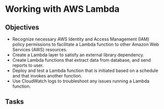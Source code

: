 # Working with AWS Lambda 

## Objectives 
- Recognize necessary AWS Identity and Access Management (IAM) policy permissions to facilitate a Lambda function to other Amazon Web     Services (AWS) resources.
- Create a Lambda layer to satisfy an external library dependency.
- Create Lambda functions that extract data from database, and send reports to user.
- Deploy and test a Lambda function that is initiated based on a schedule and that invokes another function.
- Use CloudWatch logs to troubleshoot any issues running a Lambda function.

## Tasks


